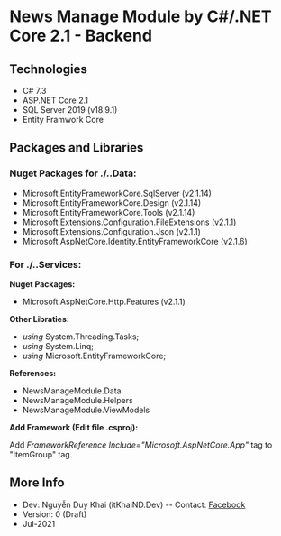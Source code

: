 ﻿# News Manage Module by C#/.NET Core 2.1 - Backend
## Technologies
- C# 7.3
- ASP.NET Core 2.1
- SQL Server 2019 (v18.9.1)
- Entity Framwork Core

## Packages and Libraries
### Nuget Packages for ./..Data:
- Microsoft.EntityFrameworkCore.SqlServer  (v2.1.14)
- Microsoft.EntityFrameworkCore.Design  (v2.1.14)
- Microsoft.EntityFrameworkCore.Tools  (v2.1.14)
- Microsoft.Extensions.Configuration.FileExtensions (v2.1.1)
- Microsoft.Extensions.Configuration.Json (v2.1.1)
- Microsoft.AspNetCore.Identity.EntityFrameworkCore (v2.1.6)
### For ./..Services:
**Nuget Packages:**
- Microsoft.AspNetCore.Http.Features (v2.1.1)

**Other Libraties:**
- *using* System.Threading.Tasks;
- *using* System.Linq;
- *using* Microsoft.EntityFrameworkCore;

**References:**  
- NewsManageModule.Data
- NewsManageModule.Helpers
- NewsManageModule.ViewModels

**Add Framework (Edit file .csproj):**  
<!-- <PackageReference Include="Microsoft.AspNetCore.Hosting" Version="2.2.7" /> -->
<!-- <PackageReference Include="Microsoft.AspNetCore.Hosting.Abstractions" Version="2.2.0" /> -->
<!-- <PackageReference Include="Microsoft.Extensions.Hosting" Version="3.1.17" /> -->
Add *FrameworkReference Include="Microsoft.AspNetCore.App"* tag to "ItemGroup" tag.
## More Info
- Dev: Nguyễn Duy Khai (itKhaiND.Dev)
-- Contact: [Facebook](https://www.facebook.com/itKhaiND.Dev)
- Version: 0 (Draft)
- Jul-2021

